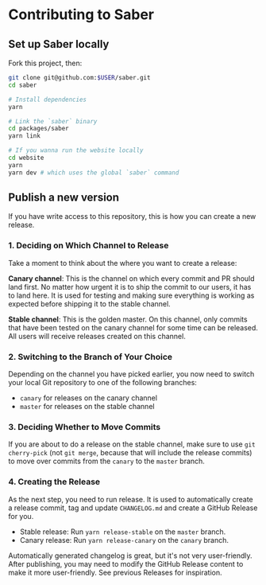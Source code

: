 # Contributing to Saber

## Set up Saber locally

Fork this project, then:

```bash
git clone git@github.com:$USER/saber.git
cd saber

# Install dependencies
yarn

# Link the `saber` binary
cd packages/saber
yarn link

# If you wanna run the website locally
cd website
yarn
yarn dev # which uses the global `saber` command
```

## Publish a new version

If you have write access to this repository, this is how you can create a new release.

### 1. Deciding on Which Channel to Release

Take a moment to think about the where you want to create a release:

**Canary channel**: This is the channel on which every commit and PR should land first. No matter how urgent it is to ship the commit to our users, it has to land here. It is used for testing and making sure everything is working as expected before shipping it to the stable channel.

**Stable channel**: This is the golden master. On this channel, only commits that have been tested on the canary channel for some time can be released. All users will receive releases created on this channel.

### 2. Switching to the Branch of Your Choice

Depending on the channel you have picked earlier, you now need to switch your local Git repository to one of the following branches:

- `canary` for releases on the canary channel
- `master` for releases on the stable channel

### 3. Deciding Whether to Move Commits

If you are about to do a release on the stable channel, make sure to use `git cherry-pick` (not `git merge`, because that will include the release commits) to move over commits from the `canary` to the `master` branch.

### 4. Creating the Release

As the next step, you need to run release. It is used to automatically create a release commit, tag and update `CHANGELOG.md` and create a GitHub Release for you.

- Stable release: Run `yarn release-stable` on the `master` branch.
- Canary release: Run `yarn release-canary` on the `canary` branch.

Automatically generated changelog is great, but it's not very user-friendly. After publishing, you may need to modify the GitHub Release content to make it more user-friendly. See previous Releases for inspiration.
